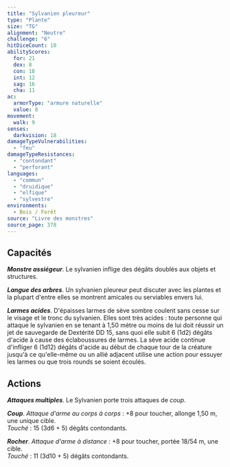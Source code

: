 ```yaml
---
title: "Sylvanien pleureur"
type: "Plante"
size: "TG"
alignment: "Neutre"
challenge: "6"
hitDiceCount: 10
abilityScores:
  for: 21
  dex: 8
  con: 18
  int: 12
  sag: 16
  cha: 11
ac: 
  armorType: "armure naturelle"
  value: 8
movement: 
  walk: 9
senses: 
  darkvision: 18
damageTypeVulnerabilities: 
  - "feu"
damageTypeResistances: 
  - "contondant"
  - "perforant"
languages: 
  - "commun"
  - "druidique"
  - "elfique"
  - "sylvestre"
environments:
  - Bois / Forêt
source: "Livre des monstres"
source_page: 378
---
```

## Capacités
_**Monstre assiégeur**_. Le sylvanien inflige des dégâts doublés aux objets et structures.

_**Langue des arbres**_. Un sylvanien pleureur peut discuter avec les plantes et la plupart d'entre elles se montrent amicales ou serviables envers lui.

_**Larmes acides**_. D'épaisses larmes de sève sombre coulent sans cesse sur le visage et le tronc du sylvanien. Elles sont très acides : toute personne qui attaque le sylvanien en se tenant à 1,50 mètre ou moins de lui doit réussir un jet de sauvegarde de Dextérité DD 15, sans quoi elle subit 6 (1d2) dégâts d'acide à cause des éclaboussures de larmes. La sève acide continue d'infliger 6 (1d12) dégâts d'acide au début de chaque tour de la créature jusqu'à ce qu'elle-même ou un allié adjacent utilise une action pour essuyer les larmes ou que trois rounds se soient écoulés.

## Actions
_**Attaques multiples**_. Le Sylvanien porte trois attaques de _coup_.

_**Coup**_. _Attaque d'arme au corps à corps_ : +8 pour toucher, allonge 1,50 m, une unique cible.  
_Touché_ : 15 (3d6 + 5) dégâts contondants.

_**Rocher**_. _Attaque d'arme à distance_ : +8 pour toucher, portée 18/54 m, une cible.  
_Touché_ : 11 (3d10 + 5) dégâts contondants.
